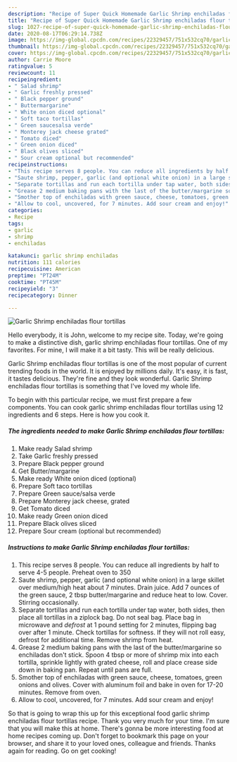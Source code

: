 ```yaml
---
description: "Recipe of Super Quick Homemade Garlic Shrimp enchiladas flour tortillas"
title: "Recipe of Super Quick Homemade Garlic Shrimp enchiladas flour tortillas"
slug: 1027-recipe-of-super-quick-homemade-garlic-shrimp-enchiladas-flour-tortillas
date: 2020-08-17T06:29:14.738Z
image: https://img-global.cpcdn.com/recipes/22329457/751x532cq70/garlic-shrimp-enchiladas-flour-tortillas-recipe-main-photo.jpg
thumbnail: https://img-global.cpcdn.com/recipes/22329457/751x532cq70/garlic-shrimp-enchiladas-flour-tortillas-recipe-main-photo.jpg
cover: https://img-global.cpcdn.com/recipes/22329457/751x532cq70/garlic-shrimp-enchiladas-flour-tortillas-recipe-main-photo.jpg
author: Carrie Moore
ratingvalue: 5
reviewcount: 11
recipeingredient:
- " Salad shrimp"
- " Garlic freshly pressed"
- " Black pepper ground"
- " Buttermargarine"
- " White onion diced optional"
- " Soft taco tortillas"
- " Green saucesalsa verde"
- " Monterey jack cheese grated"
- " Tomato diced"
- " Green onion diced"
- " Black olives sliced"
- " Sour cream optional but recommended"
recipeinstructions:
- "This recipe serves 8 people. You can reduce all ingredients by half to serve 4-5 people. Preheat oven to 350"
- "Saute shrimp, pepper, garlic (and optional white onion) in a large skillet over medium/high heat about 7 minutes. Drain juice. Add 7 ounces of the green sauce, 2 tbsp butter/margarine and reduce heat to low. Cover. Stirring occasionally."
- "Separate tortillas and run each tortilla under tap water, both sides, then place all tortillas in a ziplock bag. Do not seal bag. Place bag in microwave and *defrost* at 1 pound setting for 2 minutes, flipping bag over after 1 minute. Check tortillas for softness. If they will not roll easy, defrost for additional time. Remove shrimp from heat."
- "Grease 2 medium baking pans with the last of the butter/margarine so enchiladas don&#39;t stick. Spoon 4 tbsp or more of shrimp mix into each tortilla, sprinkle lightly with grated cheese, roll and place crease side down in baking pan. Repeat until pans are full."
- "Smother top of enchiladas with green sauce, cheese, tomatoes, green onions and olives. Cover with aluminum foil and bake in oven for 17-20 minutes. Remove from oven."
- "Allow to cool, uncovered, for 7 minutes. Add sour cream and enjoy!"
categories:
- Recipe
tags:
- garlic
- shrimp
- enchiladas

katakunci: garlic shrimp enchiladas 
nutrition: 111 calories
recipecuisine: American
preptime: "PT24M"
cooktime: "PT45M"
recipeyield: "3"
recipecategory: Dinner

---
```



![Garlic Shrimp enchiladas flour tortillas](https://img-global.cpcdn.com/recipes/22329457/751x532cq70/garlic-shrimp-enchiladas-flour-tortillas-recipe-main-photo.jpg)

Hello everybody, it is John, welcome to my recipe site. Today, we're going to make a distinctive dish, garlic shrimp enchiladas flour tortillas. One of my favorites. For mine, I will make it a bit tasty. This will be really delicious.



Garlic Shrimp enchiladas flour tortillas is one of the most popular of current trending foods in the world. It is enjoyed by millions daily. It's easy, it is fast, it tastes delicious. They're fine and they look wonderful. Garlic Shrimp enchiladas flour tortillas is something that I've loved my whole life.


To begin with this particular recipe, we must first prepare a few components. You can cook garlic shrimp enchiladas flour tortillas using 12 ingredients and 6 steps. Here is how you cook it.

<!--inarticleads1-->

##### The ingredients needed to make Garlic Shrimp enchiladas flour tortillas:

1. Make ready  Salad shrimp
1. Take  Garlic freshly pressed
1. Prepare  Black pepper ground
1. Get  Butter/margarine
1. Make ready  White onion diced (optional)
1. Prepare  Soft taco tortillas
1. Prepare  Green sauce/salsa verde
1. Prepare  Monterey jack cheese, grated
1. Get  Tomato diced
1. Make ready  Green onion diced
1. Prepare  Black olives sliced
1. Prepare  Sour cream (optional but recommended)




<!--inarticleads2-->

##### Instructions to make Garlic Shrimp enchiladas flour tortillas:

1. This recipe serves 8 people. You can reduce all ingredients by half to serve 4-5 people. Preheat oven to 350
1. Saute shrimp, pepper, garlic (and optional white onion) in a large skillet over medium/high heat about 7 minutes. Drain juice. Add 7 ounces of the green sauce, 2 tbsp butter/margarine and reduce heat to low. Cover. Stirring occasionally.
1. Separate tortillas and run each tortilla under tap water, both sides, then place all tortillas in a ziplock bag. Do not seal bag. Place bag in microwave and *defrost* at 1 pound setting for 2 minutes, flipping bag over after 1 minute. Check tortillas for softness. If they will not roll easy, defrost for additional time. Remove shrimp from heat.
1. Grease 2 medium baking pans with the last of the butter/margarine so enchiladas don&#39;t stick. Spoon 4 tbsp or more of shrimp mix into each tortilla, sprinkle lightly with grated cheese, roll and place crease side down in baking pan. Repeat until pans are full.
1. Smother top of enchiladas with green sauce, cheese, tomatoes, green onions and olives. Cover with aluminum foil and bake in oven for 17-20 minutes. Remove from oven.
1. Allow to cool, uncovered, for 7 minutes. Add sour cream and enjoy!




So that is going to wrap this up for this exceptional food garlic shrimp enchiladas flour tortillas recipe. Thank you very much for your time. I'm sure that you will make this at home. There's gonna be more interesting food at home recipes coming up. Don't forget to bookmark this page on your browser, and share it to your loved ones, colleague and friends. Thanks again for reading. Go on get cooking!
